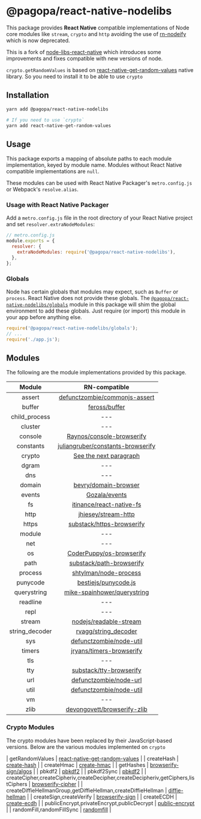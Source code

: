 # @pagopa/react-native-nodelibs

This package provides **React Native** compatible implementations of Node core modules like `stream`, `crypto` and `http` avoiding the use of [rn-nodeify](https://github.com/tradle/rn-nodeify/) which is now deprecated.

This is a fork of [node-libs-react-native](https://github.com/parshap/node-libs-react-native) which introduces some improvements and fixes compatible with new versions of node.

`crypto.getRandomValues` is based on [react-native-get-random-values](https://github.com/LinusU/react-native-get-random-values#readme) native library. So you need to install it to be able to use `crypto`

## Installation

```sh
yarn add @pagopa/react-native-nodelibs

# If you need to use `crypto`
yarn add react-native-get-random-values
```

## Usage

This package exports a mapping of absolute paths to each module implementation, keyed by module name. Modules without React Native compatible implementations are `null`.

These modules can be used with React Native Packager's `metro.config.js` or Webpack's `resolve.alias`.

### Usage with React Native Packager

Add a `metro.config.js` file in the root directory of your React Native project and set `resolver.extraNodeModules`:

```js
// metro.config.js
module.exports = {
  resolver: {
    extraNodeModules: require('@pagopa/react-native-nodelibs'),
  },
};
```

### Globals

Node has certain globals that modules may expect, such as `Buffer` or `process`. React Native does not provide these globals. The [`@pagopa/react-native-nodelibs/globals`][globals] module in this package will shim the global environment to add these globals. Just require (or import) this module in your app before anything else.

[globals]: ./globals.js

```js
require('@pagopa/react-native-nodelibs/globals');
// ...
require('./app.js');
```

## Modules

The following are the module implementations provided by this package.

| Module | RN-compatible |
|:--------:|:----------------------:|
| assert | [defunctzombie/commonjs-assert](https://github.com/defunctzombie/commonjs-assert) |
| buffer | [feross/buffer](https://github.com/feross/buffer) |
| child_process | --- |
| cluster | --- |
| console | [Raynos/console-browserify](https://github.com/Raynos/console-browserify) |
| constants | [juliangruber/constants-browserify](https://github.com/juliangruber/constants-browserify) |
| crypto | [See the next paragraph](#crypto-modules) |
| dgram | --- |
| dns | --- |
| domain | [bevry/domain-browser](https://github.com/bevry/domain-browser) |
| events | [Gozala/events](https://github.com/Gozala/events) |
| fs | [itinance/react-native-fs](https://github.com/itinance/react-native-fs) |
| http | [jhiesey/stream-http](https://github.com/jhiesey/stream-http) |
| https | [substack/https-browserify](https://github.com/substack/https-browserify) |
| module | --- |
| net | --- |
| os | [CoderPuppy/os-browserify](https://github.com/CoderPuppy/os-browserify) |
| path | [substack/path-browserify](https://github.com/substack/path-browserify) |
| process | [shtylman/node-process](https://github.com/shtylman/node-process) |
| punycode | [bestiejs/punycode.js](https://github.com/bestiejs/punycode.js) |
| querystring | [mike-spainhower/querystring](https://github.com/mike-spainhower/querystring) |
| readline | --- |
| repl | --- |
| stream | [nodejs/readable-stream](https://github.com/nodejs/readable-stream) |
| string_decoder | [rvagg/string_decoder](https://github.com/rvagg/string_decoder) |
| sys | [defunctzombie/node-util](https://github.com/defunctzombie/node-util) |
| timers | [jryans/timers-browserify](https://github.com/jryans/timers-browserify) |
| tls | --- |
| tty | [substack/tty-browserify](https://github.com/substack/tty-browserify) |
| url | [defunctzombie/node-url](https://github.com/defunctzombie/node-url) |
| util | [defunctzombie/node-util](https://github.com/defunctzombie/node-util) |
| vm | --- |
| zlib | [devongovett/browserify-zlib](https://github.com/devongovett/browserify-zlib) |

### Crypto Modules

The crypto modules have been replaced by their JavaScript-based versions.
Below are the various modules implemented on `crypto`

| getRandomValues | [react-native-get-random-values](https://github.com/LinusU/react-native-get-random-values) |
| createHash | [create-hash](https://github.com/browserify/createHash) |
| createHmac | [create-hmac](https://github.com/browserify/createHmac) |
| getHashes | [browserify-sign/algos](https://github.com/browserify/browserify-sign) |
| pbkdf2 | [pbkdf2](https://github.com/browserify/pbkdf2) |
| pbkdf2Sync | [pbkdf2](https://github.com/browserify/pbkdf2) |
| createCipher,createCipheriv,createDecipher,createDecipheriv,getCiphers,listCiphers | [browserify-cipher](https://github.com/browserify/browserify-cipher) |
| createDiffieHellmanGroup,getDiffieHellman,createDiffieHellman | [diffie-hellman](https://www.npmjs.com/package/diffie-hellman) |
| createSign,createVerify | [browserify-sign](https://github.com/browserify/browserify-sign) |
| createECDH | [create-ecdh](https://github.com/browserify/createECDH) |
| publicEncrypt,privateEncrypt,publicDecrypt | [public-encrypt](https://github.com/browserify/publicEncrypt) |
| randomFill,randomFillSync | [randomfill](https://github.com/browserify/randomfill) |
